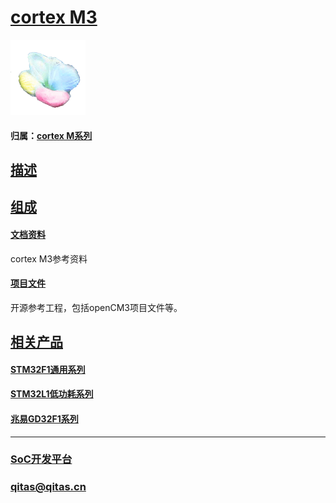﻿# [cortex M3](https://github.com/sochub/CM3)

[![sites](SoC/SoC.png)](http://www.qitas.cn) 

#### 归属：[cortex M系列](https://github.com/sochub/CM)

## [描述](https://github.com/sochub/CM3/wiki) 


## [组成](SoC/) 

#### [文档资料](docs/)

cortex M3参考资料

#### [项目文件](project/)

开源参考工程，包括openCM3项目文件等。


## [相关产品](https://github.com/sochub/CM3)

#### [STM32F1通用系列](https://github.com/sochub/STM32F1) 

#### [STM32L1低功耗系列](https://github.com/sochub/STM32L1) 

#### [兆易GD32F1系列](https://github.com/sochub/GD32F1) 

---

###  [SoC开发平台](http://www.qitas.cn)   

###  qitas@qitas.cn